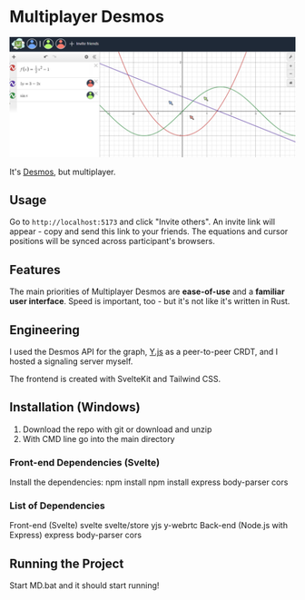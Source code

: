# Multiplayer Desmos

![preview img](./static/preview.png)

It's [Desmos](https://desmos.com/calculator/), but multiplayer.

## Usage

Go to `http://localhost:5173` and click "Invite others". An invite link will appear - copy and send this link to your friends. The equations and cursor positions will be synced across participant's browsers.

## Features

The main priorities of Multiplayer Desmos are **ease-of-use** and a **familiar user interface**. Speed is important, too - but it's not like it's written in Rust.

## Engineering

I used the Desmos API for the graph, [Y.js](https://github.com/yjs/yjs) as a peer-to-peer CRDT, and I hosted a signaling server myself.

The frontend is created with SvelteKit and Tailwind CSS.

## Installation (Windows)

1. Download the repo with git or download and unzip
2. With CMD line go into the main directory

### Front-end Dependencies (Svelte)
Install the dependencies:
  npm install
  npm install express body-parser cors

### List of Dependencies

Front-end (Svelte)
svelte
svelte/store
yjs
y-webrtc
Back-end (Node.js with Express)
express
body-parser
cors

## Running the Project
Start MD.bat and it should start running!
